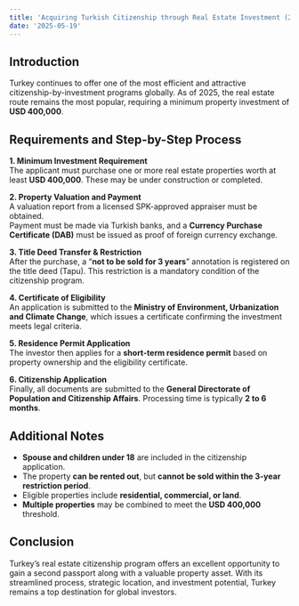 ```yaml
---
title: 'Acquiring Turkish Citizenship through Real Estate Investment (2025 Guide)'
date: '2025-05-19'
---
```


## Introduction

Turkey continues to offer one of the most efficient and attractive citizenship-by-investment programs globally. As of 2025, the real estate route remains the most popular, requiring a minimum property investment of **USD 400,000**.

## Requirements and Step-by-Step Process

**1. Minimum Investment Requirement**  
The applicant must purchase one or more real estate properties worth at least **USD 400,000**. These may be under construction or completed.

**2. Property Valuation and Payment**  
A valuation report from a licensed SPK-approved appraiser must be obtained.  
Payment must be made via Turkish banks, and a **Currency Purchase Certificate (DAB)** must be issued as proof of foreign currency exchange.

**3. Title Deed Transfer & Restriction**  
After the purchase, a “**not to be sold for 3 years**” annotation is registered on the title deed (Tapu). This restriction is a mandatory condition of the citizenship program.

**4. Certificate of Eligibility**  
An application is submitted to the **Ministry of Environment, Urbanization and Climate Change**, which issues a certificate confirming the investment meets legal criteria.

**5. Residence Permit Application**  
The investor then applies for a **short-term residence permit** based on property ownership and the eligibility certificate.

**6. Citizenship Application**  
Finally, all documents are submitted to the **General Directorate of Population and Citizenship Affairs**. Processing time is typically **2 to 6 months**.

## Additional Notes

- **Spouse and children under 18** are included in the citizenship application.
- The property **can be rented out**, but **cannot be sold within the 3-year restriction period**.
- Eligible properties include **residential, commercial, or land**.
- **Multiple properties** may be combined to meet the **USD 400,000** threshold.

## Conclusion

Turkey’s real estate citizenship program offers an excellent opportunity to gain a second passport along with a valuable property asset. With its streamlined process, strategic location, and investment potential, Turkey remains a top destination for global investors.
